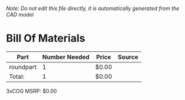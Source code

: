 ###### Note: Do not edit this file directly, it is automatically generated from the CAD model 
# Bill Of Materials 
 |Part|Number Needed|Price|Source| 
 |----|----------|-----|-----|
|roundpart|1|$0.00||
|Total: |1|$0.00| |

 3xCOG MSRP: $0.00